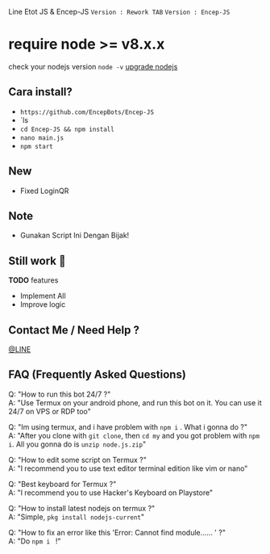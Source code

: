 Line Etot JS & Encep-JS
`Version : Rework TAB`
`Version : Encep-JS`

# require node >= v8.x.x
check your nodejs version
`node -v`
[upgrade nodejs](https://google.com/search?q=How+To+Update+NodeJS)

Cara install?
------
- `https://github.com/EncepBots/Encep-JS`
- `ls
- `cd Encep-JS && npm install`
- `nano main.js`
- `npm start`

New
-------
- Fixed LoginQR

Note
-------
- Gunakan Script Ini Dengan Bijak!

Still work :construction_worker:
----
**TODO** features
- Implement All 
- Improve logic

Contact Me / Need Help ?
------
[@LINE](http://line.me/ti/p/~procep)

FAQ (Frequently Asked Questions)
------
Q: "How to run this bot 24/7 ?"<br>
A: "Use Termux on your android phone, and run this bot on it. You can use it 24/7 on VPS or RDP too"<br>

Q: "Im using termux, and i have problem with `npm i` . What i gonna do ?"<br>
A: "After you clone with `git clone`, then `cd my` and you got problem with `npm i`. All you gonna do is `unzip node.js.zip`"<br>

Q: "How to edit some script on Termux ?"<br>
A: "I recommend you to use text editor terminal edition like vim or nano"<br>

Q: "Best keyboard for Termux ?"<br>
A: "I recommend you to use Hacker's Keyboard on Playstore"<br>

Q: "How to install latest nodejs on termux ?"<br>
A: "Simple, `pkg install nodejs-current`"

Q: "How to fix an error like this 'Error: Cannot find module...... ' ?"<br>
A: "Do `npm i ` !"
